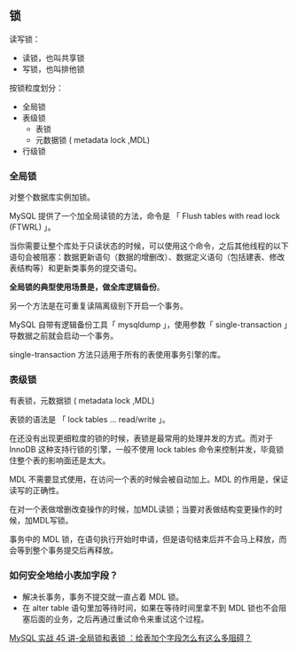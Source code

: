 ## 锁

读写锁：

- 读锁，也叫共享锁
- 写锁，也叫排他锁



按锁粒度划分：
- 全局锁
- 表级锁
  - 表锁
  - 元数据锁 ( metadata lock ,MDL)
- 行级锁




### 全局锁
对整个数据库实例加锁。

MySQL 提供了一个加全局读锁的方法，命令是 「 Flush tables with read lock (FTWRL) 」。

当你需要让整个库处于只读状态的时候，可以使用这个命令，之后其他线程的以下语句会被阻塞：数据更新语句（数据的增删改）、数据定义语句（包括建表、修改表结构等）和更新类事务的提交语句。

**全局锁的典型使用场景是，做全库逻辑备份**。

另一个方法是在可重复读隔离级别下开启一个事务。

MySQL 自带有逻辑备份工具「 mysqldump 」，使用参数「 single-transaction 」导数据之前就会启动一个事务。

single-transaction 方法只适用于所有的表使用事务引擎的库。



### 表级锁

有表锁，元数据锁 ( metadata lock ,MDL)

表锁的语法是 「 lock tables … read/write 」。

在还没有出现更细粒度的锁的时候，表锁是最常用的处理并发的方式。而对于 InnoDB 这种支持行锁的引擎，一般不使用 lock tables 命令来控制并发，毕竟锁住整个表的影响面还是太大。



MDL 不需要显式使用，在访问一个表的时候会被自动加上。MDL 的作用是，保证读写的正确性。

在对一个表做增删改查操作的时候，加MDL读锁；当要对表做结构变更操作的时候，加MDL写锁。

事务中的 MDL 锁，在语句执行开始时申请，但是语句结束后并不会马上释放，而会等到整个事务提交后再释放。



### 如何安全地给小表加字段？

- 解决长事务，事务不提交就一直占着 MDL 锁。
- 在 alter table 语句里加等待时间，如果在等待时间里拿不到 MDL 锁也不会阻塞后面的业务，之后再通过重试命令来重试这个过程。





[MySQL 实战 45 讲-全局锁和表锁 ：给表加个字段怎么有这么多阻碍？](https://time.geekbang.org/column/article/69862)
